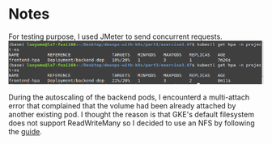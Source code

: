 # Notes

For testing purpose, I used JMeter to send concurrent requests. 
![](https://github.com/yumoL/devops-with-k8s/blob/master/part3/screenshots/hpa.png)

During the autoscaling of the backend pods, I encounterd a multi-attach error that complained that the volume had been already attached by another existing pod. I thought the reason is that GKE's default filesystem does not support ReadWriteMany so I decided to use an NFS by following the [guide](https://kubernetes.io/docs/concepts/storage/persistent-volumes/).
